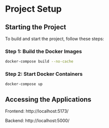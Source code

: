 # Project Setup

## Starting the Project

To build and start the project, follow these steps:

### Step 1: Build the Docker Images

```sh
docker-compose build --no-cache
```

### Step 2: Start Docker Containers

```sh
docker-compose up
```

## Accessing the Applications

Frontend: http://localhost:5173/

Backend: http://localhost:5000/
